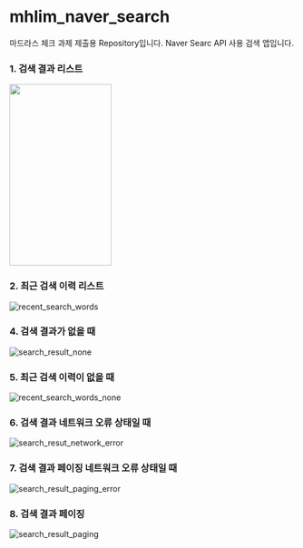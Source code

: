 # mhlim_naver_search
마드라스 체크 과제 제출용 Repository입니다. Naver Searc API 사용 검색 앱입니다.


### 1. 검색 결과 리스트
<img src="/res/readme/search_result.jpg" width="180px" height="320px"></img>

### 2. 최근 검색 이력 리스트
![recent_search_words](./res/readme/recent_search_words.jpg)

### 4. 검색 결과가 없을 때
![search_result_none](./res/readme/search_result_none.jpg)

### 5. 최근 검색 이력이 없을 때
![recent_search_words_none](./res/readme/recent_search_words_none.jpg)

### 6. 검색 결과 네트워크 오류 상태일 때
![search_resut_network_error](./res/readme/search_resut_network_error.jpg)

### 7. 검색 결과 페이징 네트워크 오류 상태일 때
![search_result_paging_error](./res/readme/search_result_paging_error.jpg)

### 8. 검색 결과 페이징
![search_result_paging](./res/readme/search_result_paging.jpg)
